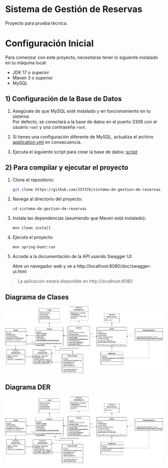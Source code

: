 # Sistema de Gestión de Reservas
Proyecto para prueba técnica. 


# Configuración Inicial

Para comenzar con este proyecto, necesitarás tener lo siguiente instalado en tu máquina local:

- JDK 17 o superior
- Maven 3 o superior
- MySQL

## 1) Configuración de la Base de Datos

1. Asegúrate de que MySQL esté instalado y en funcionamiento en tu sistema.  
   Por defecto, se conectará a la base de datos en el puerto 3306 con el usuario `root` y una contraseña `root`.


2. Si tienes una configuración diferente de MySQL, actualiza el archivo [application.yml](src/main/resources/application.yml) en consecuencia.


3. Ejecuta el siguiente script para crear la base de datos: [script](/scripts/create-db.sql)

## 2) Para compilar y ejecutar el proyecto

1. Clona el repositorio:
   ```bash
   git clone https://github.com/23737k/sistema-de-gestion-de-reservas.git
   ```
  
2. Navega al directorio del proyecto:
   ```
   cd sistema-de-gestion-de-reservas
   ```
3. Instala las dependencias (asumiendo que Maven está instalado):
   ```
   mvn clean install
   ```
4. Ejecuta el proyecto:
   ```
   mvn spring-boot:run
   ```

5. Accede a la documentación de la API usando Swagger UI:

   Abre un navegador web y ve a http://localhost:8080/doc/swagger-ui.html

> La aplicación estará disponible en http://localhost:8080


Diagrama de Clases
-
![Class Diagram](assets/diagrama-de-clases.png)

Diagrama DER
-
![Class Diagram](assets/diagrama-de-clases.png)


